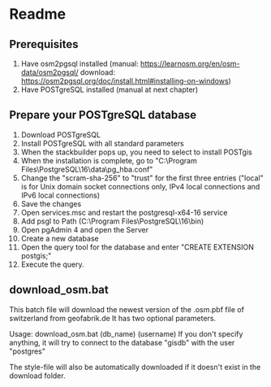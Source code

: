 # Readme

## Prerequisites
1. Have osm2pgsql installed (manual: https://learnosm.org/en/osm-data/osm2pgsql/ download:             https://osm2pgsql.org/doc/install.html#installing-on-windows)
2. Have POSTgreSQL installed (manual at next chapter)

## Prepare your POSTgreSQL database
1. Download POSTgreSQL
2. Install POSTgreSQL with all standard parameters
3. When the stackbuilder pops up, you need to select to install POSTgis
4. When the installation is complete, go to "C:\Program Files\PostgreSQL\16\data\pg_hba.conf"
5. Change the "scram-sha-256" to "trust" for the first three entries ("local" is for Unix domain socket connections only, IPv4 local connections and IPv6 local connections)
6. Save the changes
7. Open services.msc and restart the postgresql-x64-16 service
8. Add psgl to Path (C:\Program Files\PostgreSQL\16\bin)
9. Open pgAdmin 4 and open the Server
10. Create a new database
11. Open the query tool for the database and enter "CREATE EXTENSION postgis;"
12. Execute the query.

## download_osm.bat
This batch file will download the newest version of the .osm.pbf file of switzerland from geofabrik.de
It has two optional parameters.

Usage: download_osm.bat (db_name) (username)
If you don't specify anything, it will try to connect to the database "gisdb" with the user "postgres"

The style-file will also be automatically downloaded if it doesn't exist in the download folder.
